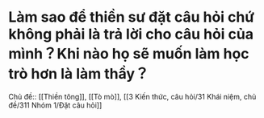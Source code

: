 # Làm sao để thiền sư đặt câu hỏi chứ không phải là trả lời cho câu hỏi của mình？Khi nào họ sẽ muốn làm học trò hơn là làm thầy？
Chủ đề:: [[Thiền tông]], [[Tò mò]], [[3 Kiến thức, câu hỏi/31 Khái niệm, chủ đề/311 Nhóm 1/Đặt câu hỏi]] 
